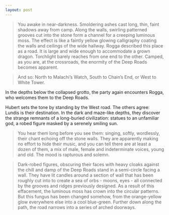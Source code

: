```yaml
---
layout: post
---
```

>You awake in near-darkness. Smoldering ashes cast long, thin, faint shadows away from camp. Along the walls, swirling patterned grooves cut into the stone form a channel for a creeping luminous moss. The effect is like a faintly yellow glowing calligraphy coating the walls and ceilings of the wide hallway. Rogga described this place as a road. It is large and wide enough to accommodate a grown dragon. Torchlight barely reaches from one end to the other. Camped, as you are, at the crossroads, the enormity of the Deep Roads becomes apparent. 

>And so: North to Malachi’s Watch, South to Chain’s End, or West to White Tower. 

In the depths below the collapsed grotto, the party again encounters Rogga, who welcomes them to the Deep Roads. 

Hubert sets the tone by standing by the West road. The others agree: Lundis is their destination. In the dark and maze-like depths, they discover the strange remnants of a long-buried civilization: statues to an unfamiliar god, a robed figure masked by a serenely smiling sun. 

>You hear them long before you see them: singing, softly, wordlessly, their chant echoing off the stone walls. They are apparently making no effort to hide their music, and you can tell there are at least a dozen of them, a mix of male, female and indeterminate voices, young and old. The mood is rapturous and solemn. 

>Dark-robed figures, obscuring their faces with heavy cloaks against the chill and damp of the Deep Roads stand in a semi-circle facing a wall. They have lit candles around a section of wall that has been roughly cut into to create a sea of orbs - moons, eyes - all connected by the grooves and ridges previously designed. As a result of this effacement, the luminous moss has crown into the circular patterns. But this fungus has been changed somehow, from the orange-yellow glow everywhere else into a cool blue-green. Further down along the path, the road narrows into a series of arched doorways.  